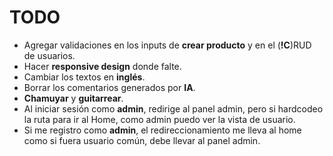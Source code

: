 # TODO

- Agregar validaciones en los inputs de **crear producto** y en el (**!C**)RUD de usuarios.
- Hacer **responsive design** donde falte.
- Cambiar los textos en **inglés**.
- Borrar los comentarios generados por **IA**.
- **Chamuyar** y **guitarrear**.
- Al iniciar sesión como **admin**, redirige al panel admin, pero si hardcodeo la ruta para ir al Home, como admin puedo ver la vista de usuario.
- Si me registro como **admin**, el redireccionamiento me lleva al home como si fuera usuario común, debe llevar al panel admin.
